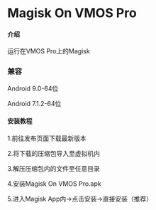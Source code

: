 # Magisk On VMOS Pro

#### 介绍

运行在VMOS Pro上的Magisk

### 兼容

Android 9.0-64位

Android 7.1.2-64位

#### 安装教程

1.前往发布页面下载最新版本

2.将下载的压缩包导入至虚拟机内

3.解压压缩包内的文件至任意目录

4.安装Magisk On VMOS Pro.apk

5.进入Magisk App内→点击安装→直接安装（推荐）
